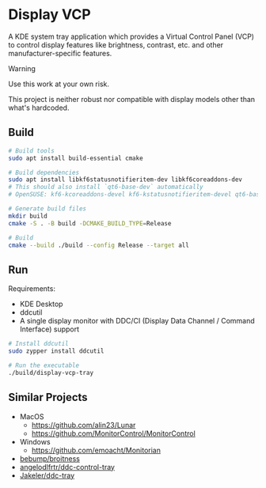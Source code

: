 # Display VCP

A KDE system tray application
which provides a Virtual Control Panel (VCP) to control display features
like brightness, contrast, etc. and other manufacturer-specific features.

> [!WARNING]
> Use this work at your own risk.
>
> This project is neither robust nor compatible with display models other than
> what's hardcoded.

## Build

```sh
# Build tools
sudo apt install build-essential cmake

# Build dependencies
sudo apt install libkf6statusnotifieritem-dev libkf6coreaddons-dev
# This should also install `qt6-base-dev` automatically
# OpenSUSE: kf6-kcoreaddons-devel kf6-kstatusnotifieritem-devel qt6-base-devel

# Generate build files
mkdir build
cmake -S . -B build -DCMAKE_BUILD_TYPE=Release

# Build
cmake --build ./build --config Release --target all
```

## Run

Requirements:

- KDE Desktop
- ddcutil
- A single display monitor with DDC/CI (Display Data Channel / Command Interface)
  support

```sh
# Install ddcutil
sudo zypper install ddcutil

# Run the executable
./build/display-vcp-tray
```

## Similar Projects

- MacOS
  - https://github.com/alin23/Lunar
  - https://github.com/MonitorControl/MonitorControl
- Windows
  - https://github.com/emoacht/Monitorian
- [bebump/broitness](https://github.com/bebump/broitness)
- [angelodlfrtr/ddc-control-tray](https://github.com/angelodlfrtr/ddc-control-tray)
- [Jakeler/ddc-tray](https://github.com/Jakeler/ddc-tray)
